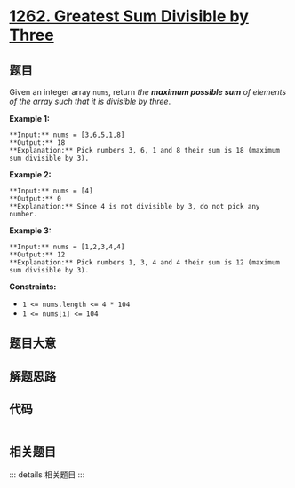 # [1262. Greatest Sum Divisible by Three](https://leetcode.com/problems/greatest-sum-divisible-by-three)

## 题目

Given an integer array `nums`, return _the **maximum possible sum** of
elements of the array such that it is divisible by three_.



**Example 1:**

    
    
    **Input:** nums = [3,6,5,1,8]
    **Output:** 18
    **Explanation:** Pick numbers 3, 6, 1 and 8 their sum is 18 (maximum sum divisible by 3).

**Example 2:**

    
    
    **Input:** nums = [4]
    **Output:** 0
    **Explanation:** Since 4 is not divisible by 3, do not pick any number.
    

**Example 3:**

    
    
    **Input:** nums = [1,2,3,4,4]
    **Output:** 12
    **Explanation:** Pick numbers 1, 3, 4 and 4 their sum is 12 (maximum sum divisible by 3).
    



**Constraints:**

  * `1 <= nums.length <= 4 * 104`
  * `1 <= nums[i] <= 104`


## 题目大意

## 解题思路

## 代码

```javascript

```

## 相关题目

::: details 相关题目
:::

